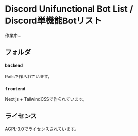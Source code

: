 # Discord Unifunctional Bot List / Discord単機能Botリスト

作業中…

## フォルダ

### `backend`

Railsで作られています。

### `frontend`

Next.js + TailwindCSSで作られています。

## ライセンス

AGPL-3.0でライセンスされています。
